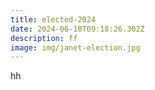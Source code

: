 ```yaml
---
title: elected-2024
date: 2024-06-10T09:18:26.302Z
description: ff
image: img/janet-election.jpg
---
```

hh
